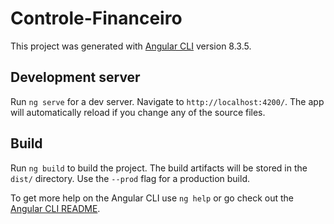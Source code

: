# Controle-Financeiro

This project was generated with [Angular CLI](https://github.com/angular/angular-cli) version 8.3.5.

## Development server

Run `ng serve` for a dev server. Navigate to `http://localhost:4200/`. The app will automatically reload if you change any of the source files.

## Build

Run `ng build` to build the project. The build artifacts will be stored in the `dist/` directory. Use the `--prod` flag for a production build.


To get more help on the Angular CLI use `ng help` or go check out the [Angular CLI README](https://github.com/angular/angular-cli/blob/master/README.md).
